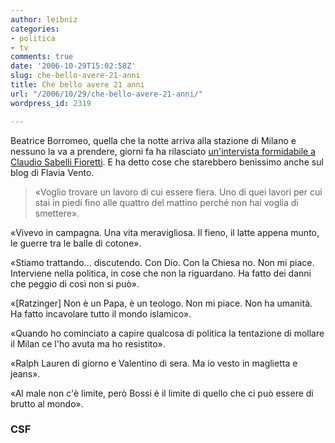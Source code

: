 ```yaml
---
author: leibniz
categories:
- politica
- tv
comments: true
date: '2006-10-29T15:02:58Z'
slug: che-bello-avere-21-anni
title: Che bello avere 21 anni
url: "/2006/10/29/che-bello-avere-21-anni/"
wordpress_id: 2319

---
```

Beatrice Borromeo, quella che la notte arriva alla stazione di Milano e nessuno la va a prendere, giorni fa ha rilasciato [un'intervista formidabile a Claudio Sabelli Fioretti](http://www.melba.it/csf/articolo.asp?articolo=335). E ha detto cose che starebbero benissimo anche sul blog di Flavia Vento.



> «Voglio trovare un lavoro di cui essere fiera. Uno di quei lavori per cui stai in piedi fino alle quattro del mattino perché non hai voglia di smettere».

«Vivevo in campagna. Una vita meravigliosa. Il fieno, il latte appena munto, le guerre tra le balle di cotone».

«Stiamo trattando... discutendo. Con Dio. Con la Chiesa no. Non mi piace. Interviene nella politica, in cose che non la riguardano. Ha fatto dei danni che peggio di così non si può».

«[Ratzinger] Non è un Papa, è un teologo. Non mi piace. Non ha umanità. Ha fatto incavolare tutto il mondo islamico».

«Quando ho cominciato a capire qualcosa di politica la tentazione di mollare il Milan ce l'ho avuta ma ho resistito».

«Ralph Lauren di giorno e Valentino di sera. Ma io vesto in maglietta e jeans».

«Al male non c'è limite, però Bossi è il limite di quello che ci può essere di brutto al mondo».





### CSF
